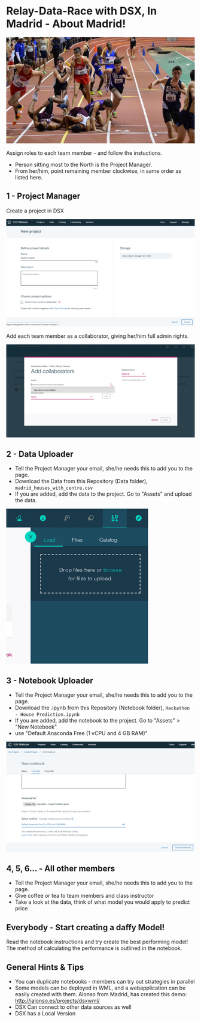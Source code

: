 # Relay-Data-Race with DSX, In Madrid - About Madrid!

![im](images/relay_race.jpg)

Assign roles to each team member - and follow the instuctions.

- Person sitting most to the North is the Project Manager.
- From her/him, point remaining member clockwise, in same order as listed here.

## 1 - Project Manager

Create a project in DSX

![im](images/new_project_dsx.png)

Add each team member as a collaborator, giving her/him full admin rights.

![im](images/add_collaborator.png)

## 2 - Data Uploader

- Tell the Project Manager your email, she/he needs this to add you to the page.
- Download the Data from this Repository (Data folder), `madrid_houses_with_centre.csv`
- If you are added, add the data to the project. Go to "Assets" and upload the data.

![im](images/load_data.png)

## 3 - Notebook Uploader

- Tell the Project Manager your email, she/he needs this to add you to the page.
- Download the .ipynb from this Repository (Notebook folder), `Hackathon - House Prediction.ipynb`
- If you are added, add the notebook to the project. Go to "Assets" > "New Notebook"
- use "Default Anaconda Free (1 vCPU and 4 GB RAM)"

![im](images/new_notebook_environment.png)

## 4, 5, 6... - All other members

- Tell the Project Manager your email, she/he needs this to add you to the page.
- Give coffee or tea to team members and class instructor
- Take a look at the data, think of what model you would apply to predict price

## Everybody - Start creating a daffy Model!

Read the notebook instructions and try create the best performing model!
The method of calculating the performance is outlined in the notebook.

## General Hints & Tips

- You can duplicate notebooks - members can try out strategies in parallel
- Some models can be deployed in WML, and a webapplication can be easily created with them.
Alonso from Madrid, has created this demo:
http://ialonso.es/projects/dsxwml/
- DSX Can connect to other data sources as well
- DSX has a Local Version
